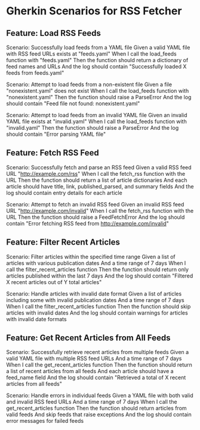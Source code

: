 # Gherkin Scenarios for RSS Fetcher

## Feature: Load RSS Feeds

Scenario: Successfully load feeds from a YAML file
  Given a valid YAML file with RSS feed URLs exists at "feeds.yaml"
  When I call the load_feeds function with "feeds.yaml"
  Then the function should return a dictionary of feed names and URLs
  And the log should contain "Successfully loaded X feeds from feeds.yaml"

Scenario: Attempt to load feeds from a non-existent file
  Given a file "nonexistent.yaml" does not exist
  When I call the load_feeds function with "nonexistent.yaml"
  Then the function should raise a ParseError
  And the log should contain "Feed file not found: nonexistent.yaml"

Scenario: Attempt to load feeds from an invalid YAML file
  Given an invalid YAML file exists at "invalid.yaml"
  When I call the load_feeds function with "invalid.yaml"
  Then the function should raise a ParseError
  And the log should contain "Error parsing YAML file"

## Feature: Fetch RSS Feed

Scenario: Successfully fetch and parse an RSS feed
  Given a valid RSS feed URL "http://example.com/rss"
  When I call the fetch_rss function with the URL
  Then the function should return a list of article dictionaries
  And each article should have title, link, published_parsed, and summary fields
  And the log should contain entry details for each article

Scenario: Attempt to fetch an invalid RSS feed
  Given an invalid RSS feed URL "http://example.com/invalid"
  When I call the fetch_rss function with the URL
  Then the function should raise a FeedFetchError
  And the log should contain "Error fetching RSS feed from http://example.com/invalid"

## Feature: Filter Recent Articles

Scenario: Filter articles within the specified time range
  Given a list of articles with various publication dates
  And a time range of 7 days
  When I call the filter_recent_articles function
  Then the function should return only articles published within the last 7 days
  And the log should contain "Filtered X recent articles out of Y total articles"

Scenario: Handle articles with invalid date format
  Given a list of articles including some with invalid publication dates
  And a time range of 7 days
  When I call the filter_recent_articles function
  Then the function should skip articles with invalid dates
  And the log should contain warnings for articles with invalid date formats

## Feature: Get Recent Articles from All Feeds

Scenario: Successfully retrieve recent articles from multiple feeds
  Given a valid YAML file with multiple RSS feed URLs
  And a time range of 7 days
  When I call the get_recent_articles function
  Then the function should return a list of recent articles from all feeds
  And each article should have a feed_name field
  And the log should contain "Retrieved a total of X recent articles from all feeds"

Scenario: Handle errors in individual feeds
  Given a YAML file with both valid and invalid RSS feed URLs
  And a time range of 7 days
  When I call the get_recent_articles function
  Then the function should return articles from valid feeds
  And skip feeds that raise exceptions
  And the log should contain error messages for failed feeds